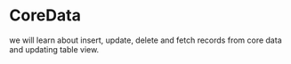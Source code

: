 # CoreData
we will learn about insert, update, delete and fetch records from core data and updating table view.
